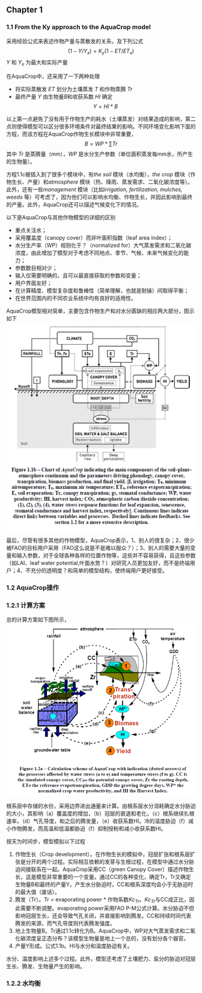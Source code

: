 ## Chapter 1
### 1.1 From the Ky approach to the AquaCrop model
采用经验公式来表述作物产量与蒸散发的关系，及下列公式
$$
(1-Y/Y_x)=K_y(1-ET/ET_x) \tag{1.1a}
$$
$Y$ 和 $Y_x$ 为最大和实际产量

在AquaCrop中，还采用了一下两种处理
*  将实际蒸散发 $ET$ 划分为土壤蒸发 $T$ 和作物蒸腾 $Tr$
*  最终产量 $Y$ 由生物量$B$和收获系数 $HI$ 确定
$$Y=HI*B \tag{1.1b}$$

以上第一点避免了没有用于作物生产的耗水（土壤蒸发）对结果造成的影响，第二点则使得模型可以区分很多环境条件对最终结果的影响。不同环境变化影响下面的方程，而该方程在AquaCrop作物生长模块中非常重要，
$$B=WP* \sum Tr \tag{1.1c}$$
其中 $Tr$ 是蒸腾量（mm），$WP$ 是水分生产参数（单位面积蒸发每mm水，所产生的生物量）。

方程1.1c被插入到了很多个模块中，有*the soil* 模块（水均衡），*the crop* 模块（作物生长、产量）和*atmosphere* 模块（热、降雨、蒸发需求、二氧化碳浓度等）。此外，还有一些*management* 模块（比如*irrigation, fertilization, mulches, weeds* 等）可考虑了，因为他们可以影响水均衡、作物生长，并因此影响到最终的产量。此外，AquaCrop还可以描述气候变化下的情况。

以下是AquaCrop与其他作物模型的详细的区别
* 重点关注水；
* 采用覆盖度（canopy cover）而非叶面积指数（leaf area index）；
* 水分生产率（WP）规则化于？（normalized for）大气蒸发需求和二氧化碳浓度，由此增加了模型对于考虑不同地点、季节、气候、未来气候变化的能力；
* 参数数目相对少；
* 输入仅需要明确的，且可以最直接获取的参数和变量；
* 用户界面友好；
* 在计算精度、模型复杂度和鲁棒性（简单理解，也就是耐操）间取得平衡；
* 在世界范围内的不同农业系统中均有良好的适用性。

AquaCrop模型相对简单，主要包含作物生产和对水分匮缺的相应两大部分，图示如下
<img src=".\Figs\Fig1.1b.png" width="500px" />

最后，尽管有很多其他的作物模型，AquaCrop表示，1、别人的很复杂；2、很少被FAO的目标用户采用（FAO这么说是不是难以服众？）；3、别人的需要大量的变量和输入参数，对于全球各种各样的位置作物等，这些并不容易获得，且这些参数（如LAI、leaf water potential,叶面水势？）对研究人员更加友好，而不是终端用户；4、不充分的透明度？和简单的模型结构，使终端用户更好接受。

### 1.2 AquaCrop操作
### 1.2.1 计算方案
总的计算方案如下图所示，
<img src=".\Figs\Fig1.2a.png" width="500px" />

根系层中存储的水份，采用边界进出通量来计算。由根系层水分消耗确定水分胁迫的大小，其影响（a）覆盖度的增加，（b）冠层的衰退和老化，（c）根系继续扎根速率，（d）气孔导度，和之后的腾发量，（e）收获系数HI。冷的温度胁迫（f）减小作物腾发，而高温和低温都胁迫（f）抑制授粉和减小收获系数HI。

按天为时间步，模型模拟以下过程
1. 作物生长（Crop development）。在作物生长的模拟中，冠层扩张和根系层扩张是分开的两个过程。实际相互依赖的发芽与生根过程，在模型中通过水分胁迫间接联系在一起。AquaCrop采用CC（green Canopy Cover）描述作物生长，这是模型非常重要的一个变量。通过CC的各种变化，确定Tr，Tr又确定生物量B和最终的产量Y。产生水分胁迫时，CC和根系深度均会小于无胁迫时的最大值（废话）。
2. 腾发（Tr）。Tr = evaporating power * 作物系数$Kc_{Tr}$。$Kc_{Tr}$与CC成正比，因此需要不断调整。evaporating power采用FAO P-M公式计算。水分胁迫不但影响冠层生长，还会导致气孔关闭，并直接影响到腾发。CC和持续时间代表腾发的来源，而气孔导度则代表腾发强度。
3. 地上生物量B。Tr通过1.1c转化为B。AquaCrop中，WP对大气蒸发需求和二氧化碳浓度呈正态分布？该模型生物量是地上一个总的，没有划分各个器官。
4. 产量Y形成。公式1.1b。HI与水分和温度胁迫有关。

水分、温度影响上述多个过程。此外，模型还考虑了土壤肥力、盐分的胁迫对冠层生长、腾发、生物量产生的影响。

### 1.2.2 水均衡




